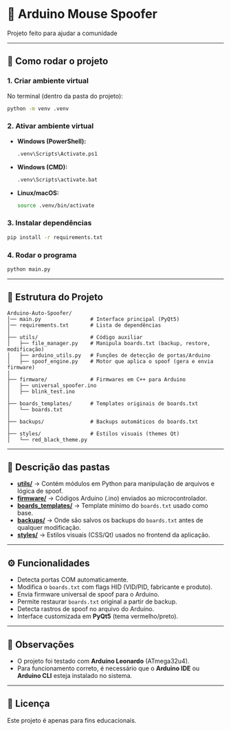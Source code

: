 # 🎯 Arduino Mouse Spoofer

Projeto feito para ajudar a comunidade 

---

## 🚀 Como rodar o projeto

### 1. Criar ambiente virtual
No terminal (dentro da pasta do projeto):

```bash
python -m venv .venv
```

### 2. Ativar ambiente virtual
- **Windows (PowerShell):**
  ```bash
  .venv\Scripts\Activate.ps1
  ```
- **Windows (CMD):**
  ```bash
  .venv\Scripts\activate.bat
  ```
- **Linux/macOS:**
  ```bash
  source .venv/bin/activate
  ```

### 3. Instalar dependências
```bash
pip install -r requirements.txt
```

### 4. Rodar o programa
```bash
python main.py
```

---

## 📂 Estrutura do Projeto

```
Arduino-Auto-Spoofer/
│── main.py                # Interface principal (PyQt5)
│── requirements.txt       # Lista de dependências
│
├── utils/                 # Código auxiliar
│   ├── file_manager.py    # Manipula boards.txt (backup, restore, modificação)
│   ├── arduino_utils.py   # Funções de detecção de portas/Arduino
│   ├── spoof_engine.py    # Motor que aplica o spoof (gera e envia firmware)
│
├── firmware/              # Firmwares em C++ para Arduino
│   ├── universal_spoofer.ino
│   ├── blink_test.ino
│
├── boards_templates/      # Templates originais de boards.txt
│   └── boards.txt
│
├── backups/               # Backups automáticos do boards.txt
│
├── styles/                # Estilos visuais (themes Qt)
│   └── red_black_theme.py
```

---

## 📖 Descrição das pastas

- [**utils/**](utils) → Contém módulos em Python para manipulação de arquivos e lógica de spoof.  
- [**firmware/**](firmware) → Códigos Arduino (.ino) enviados ao microcontrolador.  
- [**boards_templates/**](boards_templates) → Template mínimo do `boards.txt` usado como base.  
- [**backups/**](backups) → Onde são salvos os backups do `boards.txt` antes de qualquer modificação.  
- [**styles/**](styles) → Estilos visuais (CSS/Qt) usados no frontend da aplicação.  

---

## ⚙️ Funcionalidades

- Detecta portas COM automaticamente.  
- Modifica o `boards.txt` com flags HID (VID/PID, fabricante e produto).  
- Envia firmware universal de spoof para o Arduino.  
- Permite restaurar `boards.txt` original a partir de backup.  
- Detecta rastros de spoof no arquivo do Arduino.  
- Interface customizada em **PyQt5** (tema vermelho/preto).  

---

## 📌 Observações

- O projeto foi testado com **Arduino Leonardo** (ATmega32u4).  
- Para funcionamento correto, é necessário que o **Arduino IDE** ou **Arduino CLI** esteja instalado no sistema.  

---

## 📝 Licença

Este projeto é apenas para fins educacionais.
